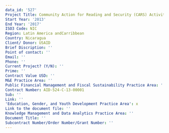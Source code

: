 ```yaml
---
data_id: '527'
Project Title: Community Action for Reading and Security (CARS) Activity in Nicaragua
Start Year: '2013'
End Year: '2017'
ISO3 Code: NIC
Region: Latin America andCarribbean
Country: Nicaragua
Client/ Donor: USAID
Brief Discription: ''
Point of contact: ''
Email: ''
Phone: ''
Current Project? (Y/N): ''
Prime: ''
Contract Value USD: ''
M&E Practice Area: ''
Public Financial Management and Fiscal Sustainability Practice Area: ''
Contract Number: AID-524-C-13-00001
Sub: ''
Link: ''
'Education, Gender, and Youth Development Practice Area': x
Link to the document file: ''
Knowledge Management and Data Analytics Practice Area: ''
Document Title: ''
Subcontract Number/Order Number/Grant Number: ''
---
```

